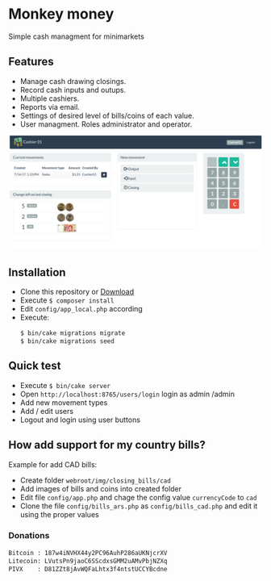 # Monkey money
Simple cash managment for minimarkets

## Features
* Manage cash drawing closings.
* Record cash inputs and outups.
* Multiple cashiers.
* Reports via email.
* Settings of desired level of bills/coins of each value.
* User managment. Roles administrator and operator.

![Screenshot: operator page](rsc/screenshots/operator_page.png?raw=true "Operator page")


## Installation
* Clone this repository or [Download](https://github.com/wnasich/monkey_money/archive/master.zip)
* Execute `$ composer install`
* Edit `config/app_local.php` according
* Execute:
  ```
  $ bin/cake migrations migrate
  $ bin/cake migrations seed
  ```


## Quick test
* Execute `$ bin/cake server`
* Open `http://localhost:8765/users/login` login as admin /admin
* Add new movement types
* Add / edit users
* Logout and login using user buttons


## How add support for my country bills?

Example for add CAD bills:

* Create folder `webroot/img/closing_bills/cad`
* Add images of bills and coins into created folder
* Edit file `config/app.php` and chage the config value `currencyCode` to `cad`
* Clone the file `config/bills_ars.php` as `config/bills_cad.php` and edit it using the proper values


### Donations
```
Bitcoin : 187w4iNVHX44y2PC96AuhP286aUKNjcrXV
Litecoin: LVutsPn9jaoC6SScdxsGMM2uAMvPbjNZXq
PIVX    : D81ZZt8jAvWQFaLhtx3f4ntstUCCYBcdne
```
